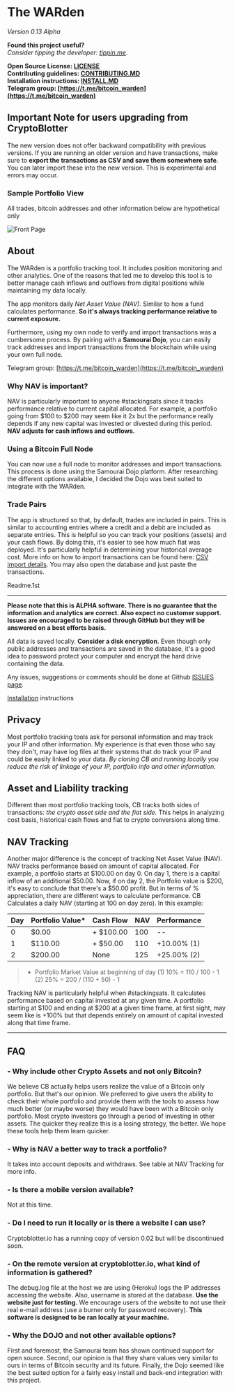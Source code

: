 # The WARden

_Version 0.13 Alpha_

**Found this project useful?** \
_Consider tipping the developer: [tippin.me](https://tippin.me/@alphaazeta)_.

**Open Source License: [LICENSE](https://github.com/pxsocs/thewarden/blob/master/LICENSE)**\
**Contributing guidelines: [CONTRIBUTING.MD](https://github.com/pxsocs/thewarden/blob/master/CONTRIBUTING.md)**\
**Installation instructions: [INSTALL.MD](https://github.com/pxsocs/thewarden/blob/master/INSTALL.MD)**\
**Telegram group: [https://t.me/bitcoin_warden](https://t.me/bitcoin_warden)**

## Important Note for users upgrading from CryptoBlotter

The new version does not offer backward compatibility with previous versions. If you are running an older version and have transactions, make sure to **export the transactions as CSV and save them somewhere safe**. You can later import these into the new version. This is experimental and errors may occur.

### Sample Portfolio View

All trades, bitcoin addresses and other information below are hypothetical only

![Front Page](https://github.com/pxsocs/thewarden/blob/master/thewarden/static/images/github_images/portfolio.png)

## About

The WARden is a portfolio tracking tool. It includes position monitoring and other analytics. One of the reasons that led me to develop this tool is to better manage cash inflows and outflows from digital positions while maintaining my data locally.

The app monitors daily _Net Asset Value (NAV)_. Similar to how a fund calculates performance. **So it's always tracking performance relative to current exposure.**

Furthermore, using my own node to verify and import transactions was a cumbersome process. By pairing with a **Samourai Dojo**, you can easily track addresses and import transactions from the blockchain while using your own full node.

Telegram group: [https://t.me/bitcoin_warden](https://t.me/bitcoin_warden)

### Why NAV is important?

NAV is particularly important to anyone #stackingsats since it tracks performance relative to current capital allocated.
For example, a portfolio going from $100 to $200 may seem like it 2x but the performance really depends if any new capital was invested or divested during this period. **NAV adjusts for cash inflows and outflows.**

### Using a Bitcoin Full Node

You can now use a full node to monitor addresses and import transactions. This process is done using the Samourai Dojo platform. After researching the different options available, I decided the Dojo was best suited to integrate with the WARden.

### Trade Pairs

The app is structured so that, by default, trades are included in pairs. This is similar to accounting entries where a credit and a debit are included as separate entries.
This is helpful so you can track your positions (assets) and your cash flows.
By doing this, it's easier to see how much fiat was deployed. It's particularly helpful in determining your historical average cost.
More info on how to import transactions can be found here: [CSV import details](http://www.thewarden.io/csvtemplate). You may also open the database and just paste the transactions.

Readme.1st

---

**Please note that this is ALPHA software. There is no guarantee that the
information and analytics are correct. Also expect no customer support. Issues are encouraged to be raised through GitHub but they will be answered on a best efforts basis.**

All data is saved locally. **Consider a disk encryption**. Even though only public addresses and transactions are saved in the database, it's a good idea to password protect your computer and encrypt the hard drive containing the data.

Any issues, suggestions or comments should be done at Github [ISSUES page](https://github.com/issues).

[Installation](https://github.com/pxsocs/thewarden/blob/master/INSTALL.MD) instructions

## Privacy

Most portfolio tracking tools ask for personal information and may track your IP and other information. My experience is that even those who say they don't, may have log files at their systems that do track your IP and could be easily linked to your data.
_By cloning CB and running locally you reduce the risk of linkage of your IP, portfolio info and other information._

## Asset and Liability tracking

Different than most portfolio tracking tools, CB tracks both sides of transactions: _the crypto asset side and the fiat side._ This helps in analyzing cost basis, historical cash flows and fiat to crypto conversions along time.

## NAV Tracking

Another major difference is the concept of tracking Net Asset Value (NAV).
NAV tracks performance based on amount of capital allocated. For example, a portfolio starts at $100.00 on day 0. On day 1, there is a capital inflow of an additional $50.00. Now, if on day 2, the Portfolio value is $200, it's easy to conclude that there's a $50.00 profit. But in terms of % appreciation, there are different ways to calculate performance.
CB Calculates a daily NAV (starting at 100 on day zero).
In this example:

| Day | Portfolio Value\* | Cash Flow  | NAV | Performance |
| --- | ----------------- | ---------- | --- | ----------- |
| 0   | \$0.00            | + \$100.00 | 100 | --          |
| 1   | \$110.00          | + \$50.00  | 110 | +10.00% (1) |
| 2   | \$200.00          | None       | 125 | +25.00% (2) |

> - Portfolio Market Value at beginning of day
>   (1) 10% = 110 / 100 - 1
>   (2) 25% = 200 / (110 + 50) - 1

Tracking NAV is particularly helpful when #stackingsats. It calculates performance based on capital invested at any given time. A portfolio starting at $100 and ending at $200 at a given time frame, at first sight, may seem like is +100% but that depends entirely on amount of capital invested
along that time frame.

---

## FAQ

### - Why include other Crypto Assets and not only Bitcoin?

We believe CB actually helps users realize the value of a Bitcoin only portfolio. But that's our opinion. We preferred to give users the ability to check their whole portfolio and provide them with the tools to assess how much better (or maybe worse) they would have been with a Bitcoin only portfolio.
Most crypto investors go through a period of investing in other assets. The quicker they realize this is a losing strategy, the better. We hope these tools help them learn quicker.

### - Why is NAV a better way to track a portfolio?

It takes into account deposits and withdraws. See table at NAV Tracking for more info.

### - Is there a mobile version available?

Not at this time.

### - Do I need to run it locally or is there a website I can use?

Cryptoblotter.io has a running copy of version 0.02 but will be discontinued soon.

### - On the remote version at cryptoblotter.io, what kind of information is gathered?

The debug.log file at the host we are using (Heroku) logs the IP addresses accessing the website. Also, username is stored at the database. **Use the website just for testing.** We encourage users of the website to not use their real e-mail address (use a burner only for password recovery). **This software is designed to be ran locally at your machine.**

### - Why the DOJO and not other available options?

First and foremost, the Samourai team has shown continued support for open source.
Second, our opinion is that they share values very similar to ours in terms of Bitcoin security and its future.
Finally, the Dojo seemed like the best suited option for a fairly easy install and back-end integration with this project.
